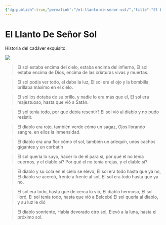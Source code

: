 ```yaml
---
{"dg-publish":true,"permalink":"/el-llanto-de-senor-sol/","title":"El Llanto De Señor Sol","tags":["Referencia,"],"noteIcon":"","created":"2023-05-02T07:22:47.067-05:00","updated":"2023-05-02T08:42:37.479-05:00"}
---
```



# El Llanto De Señor Sol

Historia del cadáver exquisito.

![](https://i.imgur.com/hIlKDO4.jpg)

> El sol estaba encima del cielo, 
> estaba encima del infierno, 
> El sol estaba encima de Dios,
> encima de las criaturas vivas y muertas.

> El sol podía ver todo, 
> el daba la luz, 
> El sol era el ojo y la bombilla, 
> brillaba máximo en el cielo.

> El sol los dotaba de su brillo,
> y nadie lo era más que el,
> El sol era majestuoso,
> hasta que vió a Satán.

> El sol tenía todo,
> por qué debía resentir?
> El sol vió al diablo
> y no pudo resistir.

> El diablo era rojo, 
> también verde cómo un sagaz,
> Ojos llorando sangre,
> en ellos la inmensidad.

> El diablo era una flor cómo el sol,
> también un arlequín,
> unos cachos gigantes
> y un corbatín

> El sol quería lo suyo,
> hacer lo de el para sí,
> por qué el no tenía cuernos, y el diablo sí?
> Por qué el no tenía orejas, y el diablo sí?

> El diablo y su cola en el cielo se elevó,
> El sol era todo hasta que ya no,
> El diablo se acercó, frente a frente al sol,
> El sol era todo hasta que ya no.

> El sol era todo, hasta que de cerca lo vió,
> El diablo hermoso, El sol lloró,
> El sol tenía todo, hasta que vió a Belcebú
> El sol quería al diablo, y su luz le dió

> El diablo sonriente,
> Había devorado otro sol,
> Elevó a la luna, 
> hasta el próximo sol.